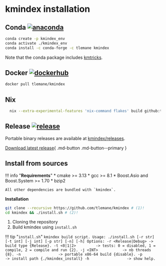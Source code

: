 # kmindex installation

## **Conda** [![anaconda](https://img.shields.io/conda/vn/tlemane/kmindex?color=green&label=tlemane%2Fkmindex&logo=anaconda)](https://anaconda.org/tlemane/kmindex)

```bash
conda create -p kmindex_env
conda activate ./kmindex_env
conda install -c conda-forge -c tlemane kmindex
```

Note that the conda package includes [kmtricks](https://github.com/tlemane/kmtricks).

## **Docker** [![dockerhub](https://img.shields.io/docker/v/tlemane/kmindex?label=tlemane/kmindex&logo=docker)](https://hub.docker.com/r/tlemane/kmindex/)

```bash
docker pull tlemane/kmindex
```

## **Nix**

```bash
  nix --extra-experimental-features 'nix-command flakes' build github:tlemane/kmindex
```

## **Release**  [![release](https://img.shields.io/github/v/release/tlemane/kmindex)](https://github.com/tlemane/kmindex/releases)

Portable binary releases are available at [kmindex/releases](https://github.com/tlemane/kmindex/releases).

[Download latest release](https://github.com/tlemane/kmindex/releases/latest/download/kmindex-v0.1.0-bin-Linux.tar.gz){ .md-button .md-button--primary }

## **Install from sources**

!!! info "**Requirements**"
    * cmake >= 3.13
    * gcc >= 8.1
    * Boost.Asio and Boost.System >= 1.70
    * bzip2

    All other dependencies are bundled with `kmindex`.

**Installation**
``` bash
git clone --recursive https://github.com/tlemane/kmindex # (1)!
cd kmindex && ./install.sh # (2)!
```

1. Cloning the repository
2. Build kmindex using `install.sh`

!!! tip "`install.sh`"
    ```
    kmindex build script.
    Usage:
      ./install.sh [-r str] [-t int] [-j int] [-p str] [-n] [-h]
    Options:
      -r <Release|Debug> -> build type {Release}.
      -t <0|1|2>         -> tests: 0 = disabled, 1 = compile, 2 = compile and run {2}.
      -j <INT>           -> nb threads {8}.
      -n                 -> portable x86-64 build {disable}.
      -p                 -> install path {./kmindex_install}
      -h                 -> show help.
    ```
